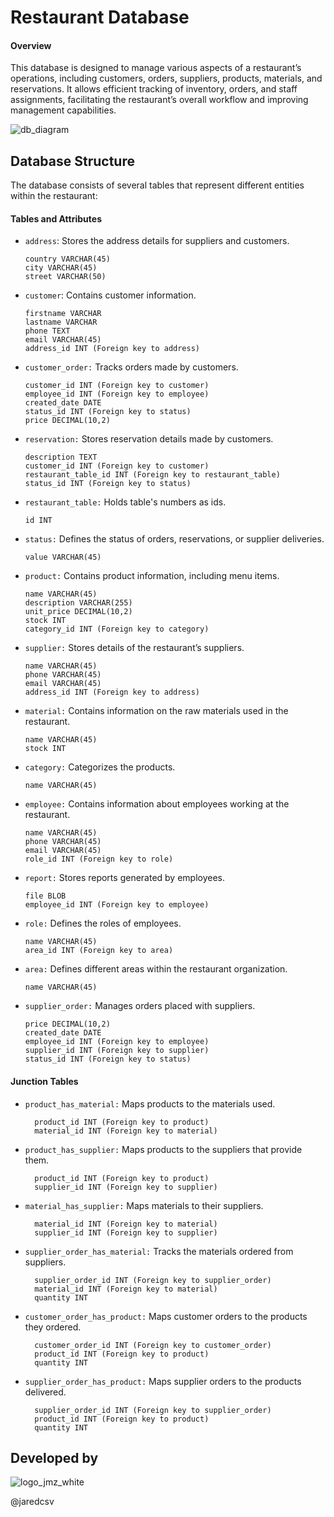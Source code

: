 # Restaurant Database

#### Overview
This database is designed to manage various aspects of a restaurant’s operations, including customers, orders, suppliers, products, materials, and reservations. It allows efficient tracking of inventory, orders, and staff assignments, facilitating the restaurant’s overall workflow and improving management capabilities.

![db_diagram](https://github.com/user-attachments/assets/2eaea6c0-d052-4f19-b2f0-ba8362aa773e)


## Database Structure

The database consists of several tables that represent different entities within the restaurant:

#### Tables and Attributes

* `address`: Stores the address details for suppliers and customers.

    ```id INT
    country VARCHAR(45)
    city VARCHAR(45)
    street VARCHAR(50)
    ```


* `customer`: Contains customer information.

    ```id INT
    firstname VARCHAR
    lastname VARCHAR
    phone TEXT
    email VARCHAR(45)
    address_id INT (Foreign key to address)
    ```

* `customer_order:` Tracks orders made by customers.

    ```id INT
    customer_id INT (Foreign key to customer)
    employee_id INT (Foreign key to employee)
    created_date DATE
    status_id INT (Foreign key to status)
    price DECIMAL(10,2)
    ```

* `reservation:` Stores reservation details made by customers.

    ```id INT
    description TEXT
    customer_id INT (Foreign key to customer)
    restaurant_table_id INT (Foreign key to restaurant_table)
    status_id INT (Foreign key to status)
    ```

* `restaurant_table:` Holds table's numbers as ids.

    ```id INT```

* `status:` Defines the status of orders, reservations, or supplier deliveries.

    ```id INT
    value VARCHAR(45)
    ```

* `product:` Contains product information, including menu items.

    ```id INT
    name VARCHAR(45)
    description VARCHAR(255)
    unit_price DECIMAL(10,2)
    stock INT
    category_id INT (Foreign key to category)
    ```

* `supplier:` Stores details of the restaurant’s suppliers.

    ```id INT
    name VARCHAR(45)
    phone VARCHAR(45)
    email VARCHAR(45)
    address_id INT (Foreign key to address)
    ```

* `material:` Contains information on the raw materials used in the restaurant.

    ```id INT
    name VARCHAR(45)
    stock INT
    ```
* `category:` Categorizes the products.

    ```id INT
    name VARCHAR(45)
    ```

* `employee:` Contains information about employees working at the restaurant.

    ```id INT
    name VARCHAR(45)
    phone VARCHAR(45)
    email VARCHAR(45)
    role_id INT (Foreign key to role)
    ```

* `report:` Stores reports generated by employees.

    ```id INT
    file BLOB
    employee_id INT (Foreign key to employee)
    ```

* `role:` Defines the roles of employees.
    ```id INT
    name VARCHAR(45)
    area_id INT (Foreign key to area)
    ```

* `area:` Defines different areas within the restaurant organization.

    ```id INT
    name VARCHAR(45)
    ```
* `supplier_order:` Manages orders placed with suppliers.

    ```id INT
    price DECIMAL(10,2)
    created_date DATE
    employee_id INT (Foreign key to employee)
    supplier_id INT (Foreign key to supplier)
    status_id INT (Foreign key to status)
    ```

#### Junction Tables

* `product_has_material:` Maps products to the materials used.

        product_id INT (Foreign key to product)
        material_id INT (Foreign key to material)

* `product_has_supplier:` Maps products to the suppliers that provide them.

        product_id INT (Foreign key to product)
        supplier_id INT (Foreign key to supplier)

* `material_has_supplier:` Maps materials to their suppliers.

        material_id INT (Foreign key to material)
        supplier_id INT (Foreign key to supplier)

* `supplier_order_has_material:` Tracks the materials ordered from suppliers.

        supplier_order_id INT (Foreign key to supplier_order)
        material_id INT (Foreign key to material)
        quantity INT

* `customer_order_has_product:` Maps customer orders to the products they ordered.

        customer_order_id INT (Foreign key to customer_order)
        product_id INT (Foreign key to product)
        quantity INT

* `supplier_order_has_product:` Maps supplier orders to the products delivered.

        supplier_order_id INT (Foreign key to supplier_order)
        product_id INT (Foreign key to product)
        quantity INT
  
## Developed by

![logo_jmz_white](https://github.com/jaredcsv/circuits-app-lwc/assets/71626197/62818987-cda0-489d-9de9-57365e40ee6b)

@jaredcsv

